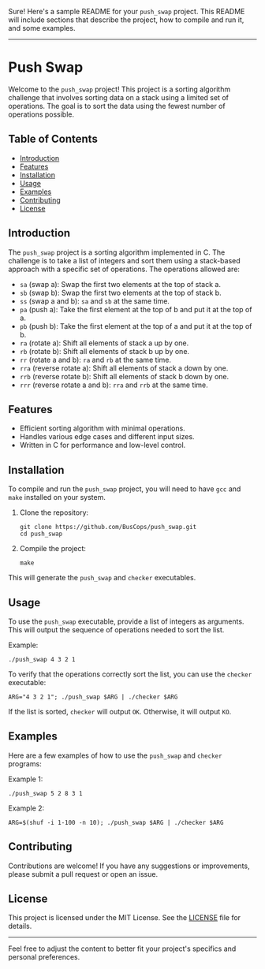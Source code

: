 Sure! Here's a sample README for your `push_swap` project. This README will include sections that describe the project, how to compile and run it, and some examples.

---

# Push Swap

Welcome to the `push_swap` project! This project is a sorting algorithm challenge that involves sorting data on a stack using a limited set of operations. The goal is to sort the data using the fewest number of operations possible.

## Table of Contents
- [Introduction](#introduction)
- [Features](#features)
- [Installation](#installation)
- [Usage](#usage)
- [Examples](#examples)
- [Contributing](#contributing)
- [License](#license)

## Introduction
The `push_swap` project is a sorting algorithm implemented in C. The challenge is to take a list of integers and sort them using a stack-based approach with a specific set of operations. The operations allowed are:
- `sa` (swap a): Swap the first two elements at the top of stack a.
- `sb` (swap b): Swap the first two elements at the top of stack b.
- `ss` (swap a and b): `sa` and `sb` at the same time.
- `pa` (push a): Take the first element at the top of b and put it at the top of a.
- `pb` (push b): Take the first element at the top of a and put it at the top of b.
- `ra` (rotate a): Shift all elements of stack a up by one.
- `rb` (rotate b): Shift all elements of stack b up by one.
- `rr` (rotate a and b): `ra` and `rb` at the same time.
- `rra` (reverse rotate a): Shift all elements of stack a down by one.
- `rrb` (reverse rotate b): Shift all elements of stack b down by one.
- `rrr` (reverse rotate a and b): `rra` and `rrb` at the same time.

## Features
- Efficient sorting algorithm with minimal operations.
- Handles various edge cases and different input sizes.
- Written in C for performance and low-level control.

## Installation
To compile and run the `push_swap` project, you will need to have `gcc` and `make` installed on your system.

1. Clone the repository:
    ```
    git clone https://github.com/BusCops/push_swap.git
    cd push_swap
    ```

2. Compile the project:
    ```
    make
    ```

This will generate the `push_swap` and `checker` executables.

## Usage
To use the `push_swap` executable, provide a list of integers as arguments. This will output the sequence of operations needed to sort the list.

Example:
```
./push_swap 4 3 2 1
```

To verify that the operations correctly sort the list, you can use the `checker` executable:
```
ARG="4 3 2 1"; ./push_swap $ARG | ./checker $ARG
```

If the list is sorted, `checker` will output `OK`. Otherwise, it will output `KO`.

## Examples
Here are a few examples of how to use the `push_swap` and `checker` programs:

Example 1:
```
./push_swap 5 2 8 3 1
```

Example 2:
```
ARG=$(shuf -i 1-100 -n 10); ./push_swap $ARG | ./checker $ARG
```

## Contributing
Contributions are welcome! If you have any suggestions or improvements, please submit a pull request or open an issue.

## License
This project is licensed under the MIT License. See the [LICENSE](LICENSE) file for details.

---

Feel free to adjust the content to better fit your project's specifics and personal preferences.

